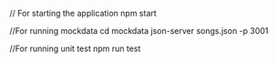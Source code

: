 // For starting the application
npm start

//For running mockdata
cd mockdata
json-server songs.json -p 3001

//For running unit test
npm run test

